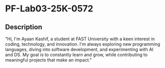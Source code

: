 # PF-Lab03-25K-0572
## Description
"Hi, I'm Ayaan Kashif, a student at FAST University with a keen interest in coding, technology, and innovation. I'm always exploring new programming languages, diving into software development, and experimenting with AI and DS. My goal is to constantly learn and grow, while contributing to meaningful projects that make an impact."
